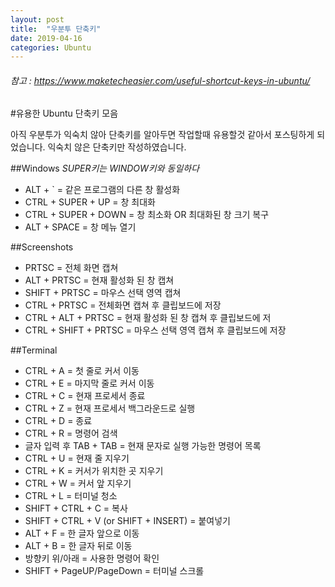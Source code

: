 ```yaml
---
layout: post
title:  "우분투 단축키"
date: 2019-04-16
categories: Ubuntu
---
```

###### 참고 : https://www.maketecheasier.com/useful-shortcut-keys-in-ubuntu/

#유용한 Ubuntu 단축키 모음

아직 우분투가 익숙치 않아 단축키를 알아두면 작업할때  유용할것 같아서 포스팅하게 되었습니다.
익숙치 않은 단축키만 작성하였습니다.

##Windows
*SUPER키는 WINDOW키와 동일하다*
- ALT + ` = 같은 프로그램의 다른 창 활성화
- CTRL + SUPER + UP = 창 최대화
- CTRL + SUPER + DOWN = 창 최소화 OR 최대화된 창 크기 복구
- ALT + SPACE = 창 메뉴 열기

##Screenshots
- PRTSC = 전체 화면 캡쳐
- ALT + PRTSC = 현재 활성화 된 창 캡쳐
- SHIFT + PRTSC = 마우스 선택 영역 캡쳐
- CTRL + PRTSC = 전체화면 캡쳐 후 클립보드에 저장
- CTRL + ALT + PRTSC = 현재 활성화 된 창 캡쳐 후 클립보드에 저
- CTRL + SHIFT + PRTSC = 마우스 선택 영역 캡쳐 후 클립보드에 저장

##Terminal
- CTRL + A = 첫 줄로 커서 이동
- CTRL + E = 마지막 줄로 커서 이동
- CTRL + C = 현재 프로세서 종료
- CTRL + Z = 현재 프로세서 백그라운드로 실행
- CTRL + D = 종료
- CTRL + R = 명령어 검색
- 글자 입력 후 TAB + TAB = 현재 문자로 실행 가능한 명령어 목록
- CTRL + U = 현재 줄 지우기
- CTRL + K = 커서가 위치한 곳 지우기
- CTRL + W = 커서 앞 지우기
- CTRL + L = 터미널 청소
- SHIFT + CTRL + C = 복사
- SHIFT + CTRL + V (or SHIFT + INSERT) = 붙여넣기
- ALT + F = 한 글자 앞으로 이동
- ALT + B = 한 글자 뒤로 이동
- 방향키 위/아래 = 사용한 명령어 확인
- SHIFT + PageUP/PageDown = 터미널 스크롤
